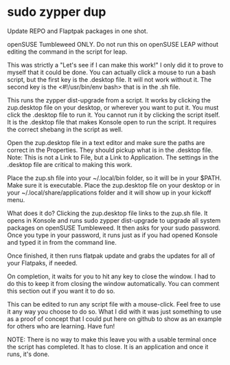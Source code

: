 # sudo zypper dup

Update REPO and Flaptpak packages in one shot.

openSUSE Tumbleweed ONLY. Do not run this on openSUSE LEAP without editing the command in the script for leap.

This was strictly a "Let's see if I can make this work!" I only did it to prove to myself that it could be done. You can actually click a mouse to run a bash script, but the first key is the .desktop file. It will not work without it. The second key is the <#!/usr/bin/env bash> that is in the .sh file.

This runs the zypper dist-upgrade from a script. It works by clicking the zup.desktop file on your desktop, or wherever you want to put it. You must click the .desktop file to run it. You cannot run it by clicking the script itself. It is the .desktop file that makes Konsole open to run the script. It requires the correct shebang in the script as well.

Open the zup.desktop file in a text editor and make sure the paths are correct in the Properties. They should pickup what is in the .desktop file. Note: This is not a Link to File, but a Link to Application. The settings in the .desktop file are critical to making this work.

Place the zup.sh file into your ~/.local/bin folder, so it will be in your $PATH. Make sure it is executable.
Place the zup.desktop file on your desktop or in your ~/.local/share/applications folder and it will show up in your kickoff menu.

What does it do?
Clicking the zup.desktop file links to the zup.sh file.
It opens in Konsole and runs sudo zypper dist-upgrade to upgrade all system packages on openSUSE Tumbleweed.
It then asks for your sudo password. Once you type in your password, it runs just as if you had opened
Konsole and typed it in from the command line.

Once finished, it then runs flatpak update and grabs the updates for all of your Flatpaks, if needed.

On completion, it waits for you to hit any key to close the window. I had to do this to keep it from closing the window
automatically. You can comment this section out if you want it to do so.

This can be edited to run any script file with a mouse-click. Feel free to use it any way you choose to do so. What I did with it was just something to use as a proof of concept that I could put here on github to show as an example for others who are learning. Have fun!

NOTE: There is no way to make this leave you with a usable terminal once the script has completed. It has to close. It is an application and once it runs, it's done.
